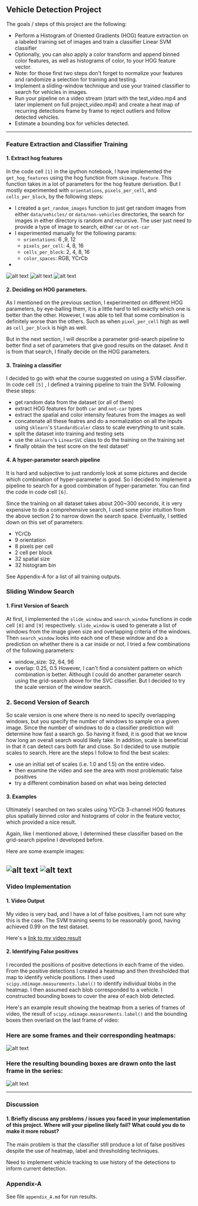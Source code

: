 ## Vehicle Detection Project

The goals / steps of this project are the following:

* Perform a Histogram of Oriented Gradients (HOG) feature extraction on a labeled training set of images and train a classifier Linear SVM classifier
* Optionally, you can also apply a color transform and append binned color features, as well as histograms of color, to your HOG feature vector. 
* Note: for those first two steps don't forget to normalize your features and randomize a selection for training and testing.
* Implement a sliding-window technique and use your trained classifier to search for vehicles in images.
* Run your pipeline on a video stream (start with the test_video.mp4 and later implement on full project_video.mp4) and create a heat map of recurring detections frame by frame to reject outliers and follow detected vehicles.
* Estimate a bounding box for vehicles detected.

---


[//]: # (Image References)
[image1]: ./output_images/hog_visualization1.png
[image2]: ./output_images/hog_visualization2.png
[image3]: ./output_images/hog_visualization3.png
[image4]: ./output_images/search_windows_example1.png
[image5]: ./output_images/search_windows_example2.png
[image6]: ./output_images/example_heatmap.png
[image7]: ./output_images/one_frame.png
[video1]: ./output_videos/project_video.mp4

### Feature Extraction and Classifier Training

#### 1. Extract hog features 

In the code cell `[1]` in the ipython notebook, I have implemented the `get_hog_features` using the hog function from `skimage.feature`. This function takes in a lot of parameters for the hog feature derivation. But I mostly experimented with `orientations`, `pixels_per_cell`, and `cells_per_block`, by the following steps:
* I created a `get_random_images` function to just get random images from either `data/vehicles/` or `data/non-vehicles` directories, the search for images in either directory is random and recursive. The user just need to provide a type of image to search, either `car` or `not-car`
* I experimented manually for the following params:
    - `orientations`: 6 ,9, 12
    - `pixels_per_cell`: 4, 8, 16
    - `cells_per_block`: 2, 4, 8, 16
    - `color_spaces`: RGB, YCrCb
* 
![alt text][image1]
![alt text][image2]
![alt text][image3]

#### 2. Deciding on HOG parameters.

As I mentioned on the previous section, I experimented on different HOG parameters, by eye-balling them, it is a little hard to tell exactly which one is better than the other. However, I was able to tell that some combination is definitely worse than the others. Such as when `pixel_per_cell` high as well as `cell_per_block` is high as well. 

But in the next section, I will describe a parameter grid-search pipeline to better find a set of parameters that give good results on the dataset. And it is from that search, I finally decide on the HOG parameters. 

#### 3. Training a classifier

I decided to go with what the course suggested on using a SVM classifier. In code cell `[5]` , I defined a training pipeline to train the SVM. Following these steps:
* get random data from the dataset (or all of them)
* extract HOG features for both `car` and `not-car` types
* extract the spatial and color intensity features from the images as well
* concatenate all these featres and do a normalization on all the inputs using `sklearn`'s `StandardScaler` class to scale everything to unit scale.
* split the dataset into training and testing sets
* use the `sklearn`'s `LinearSVC` class to do the training on the training set
* finally obtain the test score on the test dataset'

#### 4. A hyper-parameter search pipeline

It is hard and subjective to just randomly look at some pictures and decide which combination of hyper-parameter is good. So I decided to implement a pipeline to search for a good combination of hyper-parameter. You can find the code in code cell `[6]`.

Since the training on all dataset takes about 200~300 seconds, it is very expensive to do a comprehensive search, I used some prior intuition from the above section 2 to narrow down the search space. Eventually, I settled down on this set of parameters:
* YCrCb
* 9 orientation
* 8 pixels per cell
* 2 cell per block 
* 32 spatial size
* 32 histogram bin

See Appendix-A for a list of all training outputs. 

### Sliding Window Search

#### 1. First Version of Search

At first, I implemented the `slide_window` and `search_window` functions in code cell `[8]` and `[9]` respectively. `slide_window` is used to generate a list of windows from the image given size and overlapping criteria of the windows. Then `search_window` looks into each one of these window and do a prediction on whether there is a car inside or not. I tried a few combinations of the following parameters:
* window_size: 32, 64, 96
* overlap: 0.25, 0.5
However, I can't find a consistent pattern on which combination is better. Although I could do another parameter search using the grid-search above for the SVC classifier. But I decided to try the scale version of the window search. 

### 2. Second Version of Search
So scale version is one where there is no need to specify overlapping windows, but you specify the number of windows to sample on a given image. Since the number of windows to do a classifier prediction will determine how fast a search go. So having it fixed, it is good that we know how long an overall search would likely take. 
In addition, scale is beneficial in that it can detect cars both far and close. So I decided to use mutiple scales to search. Here are the steps I follow to find the best scales:
* use an initial set of scales (i.e. 1.0 and 1.5) on the entire video. 
* then examine the video and see the area with most problematic false positives
* try a different combination based on what was being detected

#### 3. Examples

Ultimately I searched on two scales using YCrCb 3-channel HOG features plus spatially binned color and histograms of color in the feature vector, which provided a nice result.

Again, like I mentioned above, I determined these classifier based on the grid-search pipeline I developed before. 

Here are some example images:

![alt text][image4]
![alt text][image5]
---

### Video Implementation

#### 1. Video Output

My video is very bad, and I have a lot of false positives, I am not sure why this is the case. The SVM training seems to be reasonably good, having achieved 0.99 on the test dataset. 

Here's a [link to my video result](./output_videos/project_video.mp4)


#### 2. Identifying False positives

I recorded the positions of positive detections in each frame of the video.  From the positive detections I created a heatmap and then thresholded that map to identify vehicle positions.  I then used `scipy.ndimage.measurements.label()` to identify individual blobs in the heatmap.  I then assumed each blob corresponded to a vehicle.  I constructed bounding boxes to cover the area of each blob detected.

Here's an example result showing the heatmap from a series of frames of video, the result of `scipy.ndimage.measurements.label()` and the bounding boxes then overlaid on the last frame of video:

### Here are some frames and their corresponding heatmaps:

![alt text][image6]

### Here the resulting bounding boxes are drawn onto the last frame in the series:
![alt text][image7]



---

### Discussion

#### 1. Briefly discuss any problems / issues you faced in your implementation of this project.  Where will your pipeline likely fail?  What could you do to make it more robust?

The main problem is that the classifier still produce a lot of false positives despite the use of heatmap, label and thresholding techniques. 

Need to implement vehicle tracking to use history of the detections to inform current detection. 


### Appendix-A 
See file `appendix_A.md` for run results.
